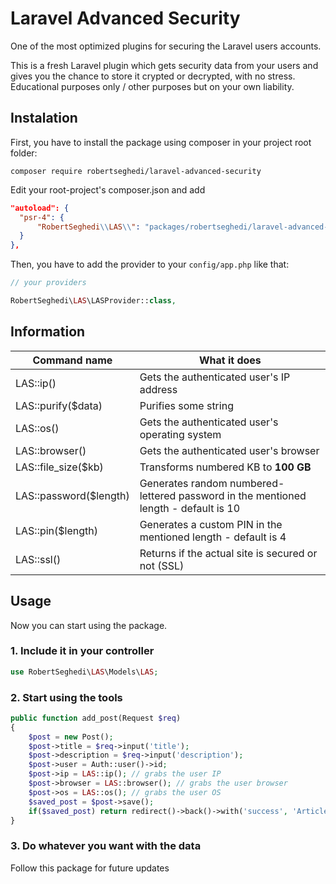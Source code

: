 # Laravel Advanced Security
 One of the most optimized plugins for securing the Laravel users accounts.
 
 This is a fresh Laravel plugin which gets security data from your users and gives you the chance to store it crypted or decrypted, with no stress. Educational purposes only / other purposes but on your own liability.
 
 ## Instalation
 First, you have to install the package using composer in your project root folder:
 ```
 composer require robertseghedi/laravel-advanced-security
 ```
  Edit your root-project's composer.json and add
  ```json
 "autoload": {
    "psr-4": {
        "RobertSeghedi\\LAS\\": "packages/robertseghedi/laravel-advanced-security/src"
    }
},
   ```
 Then, you have to add the provider to your ```config/app.php``` like that:
 ```php
 // your providers

RobertSeghedi\LAS\LASProvider::class,
 ```
 
## Information
 
| Command name | What it does |
| --- | --- |
| LAS::ip() | Gets the authenticated user's IP address|
| LAS::purify($data) | Purifies some string|
| LAS::os() | Gets the authenticated user's operating system|
| LAS::browser() | Gets the authenticated user's browser|
| LAS::file_size($kb) | Transforms numbered KB to **100 GB**|
| LAS::password($length) | Generates random numbered-lettered password in the mentioned length - default is 10 |
| LAS::pin($length) | Generates a custom PIN in the mentioned length - default is 4|
| LAS::ssl() | Returns if the actual site is secured or not (SSL)|
   
## Usage

Now you can start using the package.

### 1. Include it in your controller

 ```php
use RobertSeghedi\LAS\Models\LAS;
  ```
   
### 2. Start using the tools

```php
public function add_post(Request $req)
{
    $post = new Post();
    $post->title = $req->input('title');
    $post->description = $req->input('description');
    $post->user = Auth::user()->id;
    $post->ip = LAS::ip(); // grabs the user IP
    $post->browser = LAS::browser(); // grabs the user browser
    $post->os = LAS::os(); // grabs the user OS
    $saved_post = $post->save();
    if($saved_post) return redirect()->back()->with('success', 'Article posted.');
}
```
### 3. Do whatever you want with the data

Follow this package for future updates

